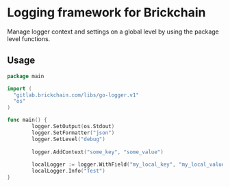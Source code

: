 # Logging framework for Brickchain
Manage logger context and settings on a global level by using the package level functions.

## Usage
```go
package main

import (
  "gitlab.brickchain.com/libs/go-logger.v1"
  "os"
)

func main() {
        logger.SetOutput(os.Stdout)
        logger.SetFormatter("json")
        logger.SetLevel("debug")
        
        logger.AddContext("some_key", "some_value")
        
        localLogger := logger.WithField("my_local_key", "my_local_value")
        localLogger.Info("Test")
}



```